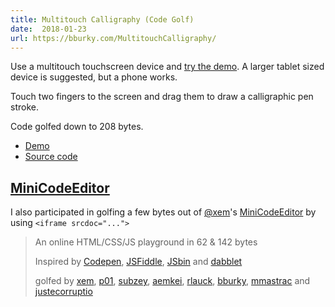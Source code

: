 ```yaml
---
title: Multitouch Calligraphy (Code Golf)
date:  2018-01-23
url: https://bburky.com/MultitouchCalligraphy/
---
```


Use a multitouch touchscreen device and [try the demo](https://bburky.com/MultitouchCalligraphy/). A larger tablet sized device is suggested, but a phone works.

Touch two fingers to the screen and drag them to draw a calligraphic pen stroke.

Code golfed down to 208 bytes.

* [Demo](https://bburky.com/MultitouchCalligraphy/)
* [Source code](https://github.com/bburky/MultitouchCalligraphy/blob/master/index.html)

## [MiniCodeEditor](https://xem.github.io/miniCodeEditor/)

I also participated in golfing a few bytes out of [@xem](https://twitter.com/MaximeEuziere)'s [MiniCodeEditor](https://xem.github.io/miniCodeEditor/) by using `<iframe srcdoc="...">`

> An online HTML/CSS/JS playground in 62 & 142 bytes</h2>
>
> Inspired by <a href="//codepen.io">Codepen</a>, <a href="//jsfiddle.net">JSFiddle</a>, <a href="//jsbin.com">JSbin</a> and <a href="//dabblet.com/">dabblet</a>
>
> golfed by <a href=//twitter.com/MaximeEuziere>xem</a>, <a href=//twitter.com/p01>p01</a></a>, <a href=//twitter.com/subzey>subzey</a>, <a href=//twitter.com/aemkei>aemkei</a>, <a href="https://twitter.com/LauckAndLoad">rlauck</a>, <a href="https://twitter.com/bburky">bburky</a>, <a href="https://twitter.com/mmastrac">mmastrac</a> and <a href="https://twitter.com/justecorruptio">justecorruptio</a>


